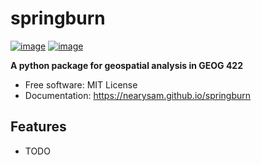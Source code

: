 # springburn


[![image](https://img.shields.io/pypi/v/springburn.svg)](https://pypi.python.org/pypi/springburn)
[![image](https://img.shields.io/conda/vn/conda-forge/springburn.svg)](https://anaconda.org/conda-forge/springburn)


**A python package for geospatial analysis in GEOG 422**


-   Free software: MIT License
-   Documentation: https://nearysam.github.io/springburn
    

## Features

-   TODO
